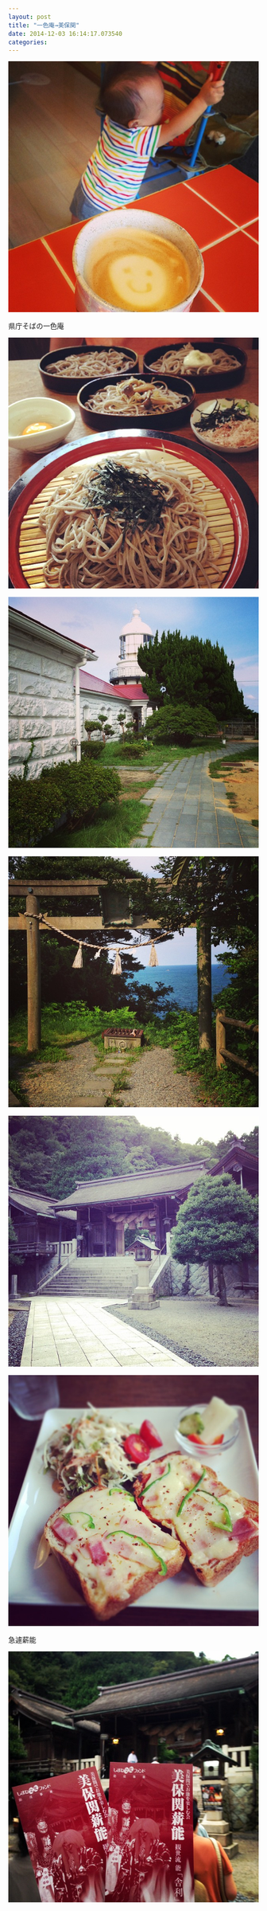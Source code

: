```yaml
---
layout: post
title: "一色庵→美保関"
date: 2014-12-03 16:14:17.073540
categories: 
---
```


![](/assets/images/201408/10608155_1459279531005983_318560455_n.jpg)

県庁そばの一色庵

![県庁そばの一色庵](/assets/images/201408/10665951_1467619940188544_525658196_n.jpg)

![](/assets/images/201408/10598496_1569553386606154_1352656404_n.jpg)

![](/assets/images/201408/10616473_272633579594268_25723049_n.jpg)

![](/assets/images/201408/10616990_832115070141298_352513131_n.jpg)

![](/assets/images/201408/10522794_557045814421809_1076291254_n.jpg)

急遽薪能

![急遽薪能](/assets/images/201408/10632436_1457934911148429_986501357_n.jpg)


